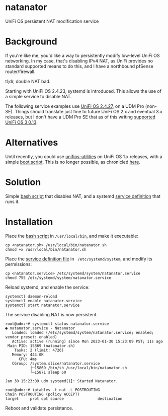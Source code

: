 # natanator
UniFi OS persistent NAT modification service

# Background

If you're like me, you'd like a way to persistently modify low-level UniFi OS networking. In my case, that's disabling IPv4 NAT, as UniFi provides no standard supported means to do this, and I have a northbound pfSense router/firewall.

tl;dr, double NAT bad.

Starting with UniFi OS 2.4.23, systemd is introduced. This allows the use of a simple service to disable NAT.

The following service examples use [UniFi OS 2.4.27](https://community.ui.com/releases/UniFi-OS-Dream-Machines-2-4-27/97ae6597-ee40-4e72-8e8f-76d067f84d37), on a UDM Pro (non-SE). Things should translate just fine to future UniFi OS 2.x and eventual 3.x releases, but I don't have a UDM Pro SE that as of this writing [supported UniFi OS 3.0.13](https://community.ui.com/releases/UniFi-OS-Cloud-Keys-Gen2-3-0-13/388205f2-e7cd-4c3d-9349-6f581f4bdaa7).

# Alternatives

Until recently, you could use [unifios-utilities](https://github.com/unifi-utilities/unifios-utilities) on UniFi OS 1.x releases, with a simple [boot script](https://github.com/unifi-utilities/unifios-utilities/tree/main/on-boot-script). This is no longer possible, as chronicled [here](https://github.com/unifi-utilities/unifios-utilities/issues/416).

# Solution

Simple [bash script](natanator.sh) that disables NAT, and a systemd [service definition](natanator.service) that runs it.

# Installation

Place the [bash script](natanator.sh) in `/usr/local/bin`, and make it executable:

```
cp <natanator.sh> /usr/local/bin/natanator.sh
chmod +x /usr/local/bin/natanator.sh
```

Place the [service definition file](natanator.service) in ` /etc/systemd/system`, and modify its permissions:

```
cp <natanator.service> /etc/systemd/system/natanator.service
chmod 755 /etc/systemd/system/natanator.service
```
Reload systemd, and enable the service:

```
systemctl daemon-reload
systemctl enable natanator.service
systemctl start natanator.service
```

The service disabling NAT is now persistent.

```
root@udm:~# systemctl status natanator.service
● natanator.service - Natanator
   Loaded: loaded (/etc/systemd/system/natanator.service; enabled; vendor preset: enabled)
   Active: active (running) since Mon 2023-01-30 15:23:09 PST; 11s ago
 Main PID: 15869 (natanator.sh)
    Tasks: 2 (limit: 4726)
   Memory: 444.0K
      CPU: 4ms
   CGroup: /system.slice/natanator.service
           ├─15869 /bin/sh /usr/local/bin/natanator.sh
           └─15871 sleep 60

Jan 30 15:23:09 udm systemd[1]: Started Natanator.

root@udm:~# iptables -t nat -L POSTROUTING
Chain POSTROUTING (policy ACCEPT)
target     prot opt source               destination
```

Reboot and validate persistance.
